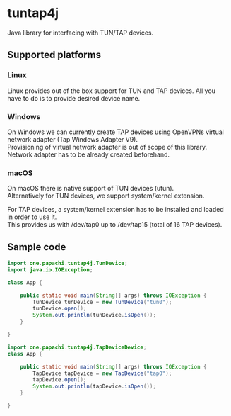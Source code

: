 # tuntap4j
Java library for interfacing with TUN/TAP devices.

## Supported platforms

### Linux
Linux provides out of the box support for TUN and TAP devices. All you have to do is to provide desired device name.

### Windows
On Windows we can currently create TAP devices using OpenVPNs virtual network adapter (Tap Windows Adapter V9).<br>
Provisioning of virtual network adapter is out of scope of this library. Network adapter has to be already created beforehand.

### macOS
On macOS there is native support of TUN devices (utun).<br>
Alternatively for TUN devices, we support system/kernel extension.

For TAP devices, a system/kernel extension has to be installed and loaded in order to use it.<br>
This provides us with /dev/tap0 up to /dev/tap15 (total of 16 TAP devices).

## Sample code
```java
import one.papachi.tuntap4j.TunDevice;
import java.io.IOException;

class App {

    public static void main(String[] args) throws IOException {
        TunDevice tunDevice = new TunDevice("tun0");
        tunDevice.open();
        System.out.println(tunDevice.isOpen());
    }

}
```
```java
import one.papachi.tuntap4j.TapDeviceDevice;
class App {

    public static void main(String[] args) throws IOException {
        TapDevice tapDevice = new TapDevice("tap0");
        tapDevice.open();
        System.out.println(tapDevice.isOpen());
    }

}
```
